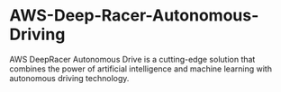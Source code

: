 # AWS-Deep-Racer-Autonomous-Driving
AWS DeepRacer Autonomous Drive is a cutting-edge solution that combines the power of artificial intelligence and machine learning with autonomous driving technology.
